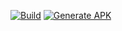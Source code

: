[![Build](https://github.com/SLIIT-HCI/SMTEC/actions/workflows/build.yml/badge.svg)](https://github.com/SLIIT-HCI/SMTEC/actions/workflows/build.yml)                            [![Generate APK](https://github.com/SLIIT-HCI/SMTEC/actions/workflows/build_release.yml/badge.svg)](https://github.com/SLIIT-HCI/SMTEC/actions/workflows/build_release.yml)
 
